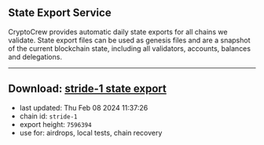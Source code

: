 ## State Export Service
CryptoCrew provides automatic daily state exports for all chains we validate. State export files can be used as genesis files and are a snapshot of the current blockchain state, including all validators, accounts, balances and delegations.

---
**Download: [stride-1 state export](https://dl.ccvalidators.com/SERVICE/stride/stride-1_export_7596394.json)**
---

- last updated: Thu Feb 08 2024 11:37:26
- chain id: `stride-1`
- export height: `7596394`
- use for: airdrops, local tests, chain recovery
